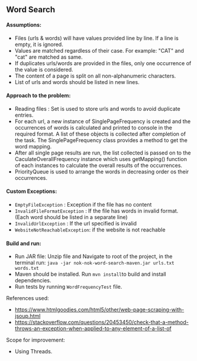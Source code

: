
## Word Search


#### Assumptions:

* Files (urls & words) will have values provided line by line. If a line is empty, it is ignored.
* Values are matched regardless of their case. For example: "CAT" and "cat" are matched as same.
* If duplicates urls/words are provided in the files, only one occurrence of the value is considered.
* The content of a page is split on all non-alphanumeric characters.
* List of urls and words should be listed in new lines.

#### Approach to the problem:

* Reading files : Set is used to store urls and words to avoid duplicate entries.
* For each url, a new instance of SinglePageFrequency is created and the occurrences of words is 
calculated and printed to console in the required format. A list of these objects is collected after 
completion of the task. The SinglePageFrequency class provides a method to get the word mapping.
* After all single page results are run, the list collected is passed on to the CaculateOverallFrequency
instance which uses getMapping() function of each instances to calculate the overall results of the 
occurrences.
* PriorityQueue is used to arrange the words in decreasing order os their occurrences.

#### Custom Exceptions:
* `EmptyFileException` : Exception if the file has no content
* `InvalidFileFormatException` : If the file has words in invalid format. (Each word should be 
listed in a separate line)
* `InvalidUrlException` : If the url specified is invalid
* `WebsiteNotReachableException`: if the website is not reachable


#### Build and run:
* Run JAR file: Unzip file and Navigate to root of the project, in the terminal run:
`java -jar nok-nok-word-search-maven.jar urls.txt words.txt`
* Maven should be installed. Run `mvn install`to build and install dependencies.
* Run tests by running `WordFrequencyTest` file.


References used:
* https://www.htmlgoodies.com/html5/other/web-page-scraping-with-jsoup.html
* https://stackoverflow.com/questions/20453450/check-that-a-method-throws-an-exception-when-applied-to-any-element-of-a-list-of

Scope for improvement:

* Using Threads.
